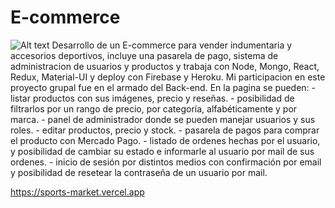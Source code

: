 # E-commerce
<img src="https://www.freeiconspng.com/uploads/exercise-sport-icon--7.png" alt="Alt text" title="Optional title">
Desarrollo de un E-commerce para vender indumentaria y accesorios deportivos, incluye una pasarela de pago, sistema de administracion de usuarios y productos y trabaja con Node, Mongo, React, Redux, Material-UI y deploy con Firebase y Heroku. Mi participacion en este proyecto grupal fue en el armado del Back-end.
En la pagina se pueden:
- listar productos con sus imágenes, precio y reseñas.
- posibilidad de filtrarlos por un rango de precio, por categoría, alfabéticamente y por marca.
- panel de administrador donde se pueden manejar usuarios y sus roles.
- editar productos, precio y stock.
- pasarela de pagos para comprar el producto con Mercado Pago.
- listado de ordenes hechas por el usuario, y posibilidad de cambiar su estado e informarle al usuario por mail de sus ordenes.
- inicio de sesión por distintos medios con confirmación por email y posibilidad de resetear la contraseña de un usuario por mail.

https://sports-market.vercel.app
